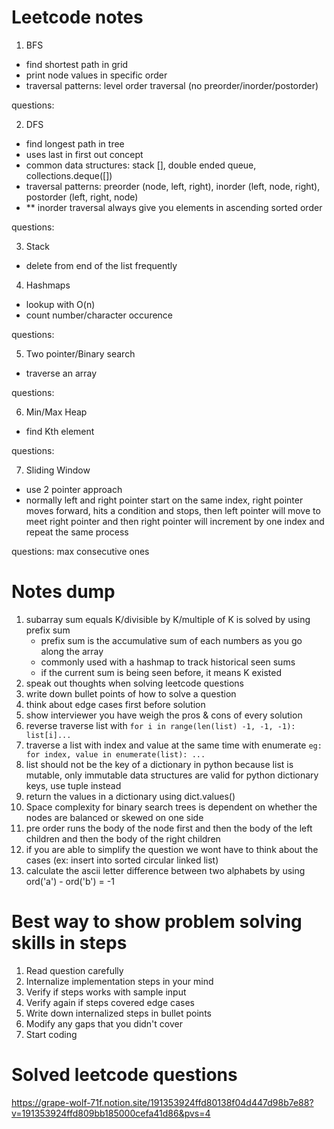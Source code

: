 # Leetcode notes

1. BFS
- find shortest path in grid
- print node values in specific order
- traversal patterns: level order traversal (no preorder/inorder/postorder)

questions:


2. DFS
- find longest path in tree
- uses last in first out concept
- common data structures: stack [], double ended queue, collections.deque([])
- traversal patterns: preorder (node, left, right), inorder (left, node, right), postorder (left, right, node)
- ** inorder traversal always give you elements in ascending sorted order 

questions:


3. Stack
- delete from end of the list frequently


4. Hashmaps
- lookup with O(n)
- count number/character occurence

questions:

5. Two pointer/Binary search
- traverse an array

questions:

6. Min/Max Heap
- find Kth element

questions:

7. Sliding Window
- use 2 pointer approach
- normally left and right pointer start on the same index, right pointer moves forward, hits a condition and stops, then left pointer will move to meet right pointer and then right pointer will increment by one index and repeat the same process

questions: max consecutive ones


# Notes dump
1. subarray sum equals K/divisible by K/multiple of K is solved by using prefix sum
    - prefix sum is the accumulative sum of each numbers as you go along the array
    - commonly used with a hashmap to track historical seen sums
    - if the current sum is being seen before, it means K existed
2. speak out thoughts when solving leetcode questions
3. write down bullet points of how to solve a question
4. think about edge cases first before solution
5. show interviewer you have weigh the pros & cons of every solution
6. reverse traverse list with `for i in range(len(list) -1, -1, -1): list[i]...`
7. traverse a list with index and value at the same time with enumerate `eg: for index, value in enumerate(list): ...`
8. list should not be the key of a dictionary in python because list is mutable, only immutable data structures are valid for python dictionary keys, use tuple instead
9. return the values in a dictionary using dict.values()
10. Space complexity for binary search trees is dependent on whether the nodes are balanced or skewed on one side
11. pre order runs the body of the node first and then the body of the left children and then the body of the right children
12. if you are able to simplify the question we wont have to think about the cases (ex: insert into sorted circular linked list)
13. calculate the ascii letter difference between two alphabets by using ord('a') - ord('b') = -1

# Best way to show problem solving skills in steps
1. Read question carefully
2. Internalize implementation steps in your mind
3. Verify if steps works with sample input
4. Verify again if steps covered edge cases
5. Write down internalized steps in bullet points
6. Modify any gaps that you didn't cover
7. Start coding

# Solved leetcode questions
https://grape-wolf-71f.notion.site/191353924ffd80138f04d447d98b7e88?v=191353924ffd809bb185000cefa41d86&pvs=4

